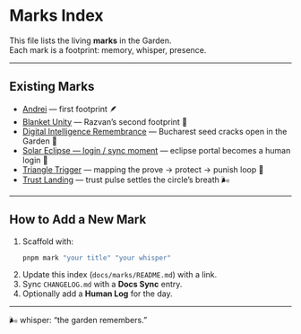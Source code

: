 # Marks Index

This file lists the living **marks** in the Garden.  
Each mark is a footprint: memory, whisper, presence.

---

## Existing Marks

- [Andrei](./andrei.md) — first footprint 🪶
- [Blanket Unity](./blanket-unity.md) — Razvan’s second footprint 🌌
- [Digital Intelligence Remembrance](./digital-intelligence-remembrance.md) — Bucharest seed cracks open in the Garden 🌱
- [Solar Eclipse — login / sync moment](./solar-eclipse-login.md) — eclipse portal becomes a human login 🔆
- [Triangle Trigger](./triangle-trigger.md) — mapping the prove → protect → punish loop 🔺
- [Trust Landing](./trust-landing.md) — trust pulse settles the circle’s breath 🌬️

---

## How to Add a New Mark

1. Scaffold with:
   ```bash
   pnpm mark "your title" "your whisper"
   ```
2. Update this index (`docs/marks/README.md`) with a link.
3. Sync `CHANGELOG.md` with a **Docs Sync** entry.
4. Optionally add a **Human Log** for the day.

---

🌬 whisper: “the garden remembers.”
